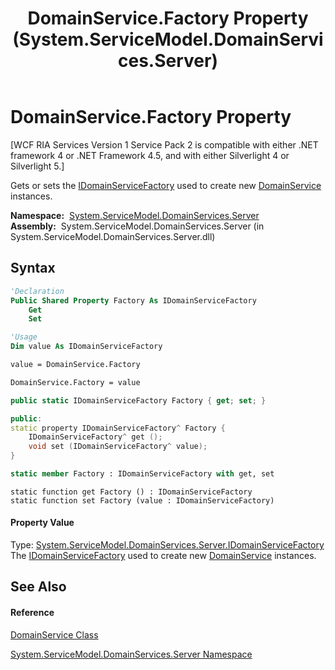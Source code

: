 ﻿---
title: DomainService.Factory Property  (System.ServiceModel.DomainServices.Server)
TOCTitle: Factory Property
ms:assetid: P:System.ServiceModel.DomainServices.Server.DomainService.Factory
ms:mtpsurl: https://msdn.microsoft.com/en-us/library/system.servicemodel.domainservices.server.domainservice.factory(v=VS.91)
ms:contentKeyID: 28755537
ms.date: 01/27/2012
mtps_version: v=VS.91
f1_keywords:
- System.ServiceModel.DomainServices.Server.DomainService.Factory
- System.ServiceModel.DomainServices.Server.DomainService.get_Factory
- System.ServiceModel.DomainServices.Server.DomainService.set_Factory
dev_langs:
- CSharp
- JScript
- VB
- FSharp
- c++
api_location:
- System.ServiceModel.DomainServices.Server.dll
api_name:
- System.ServiceModel.DomainServices.Server.DomainService.Factory
- System.ServiceModel.DomainServices.Server.DomainService.get_Factory
- System.ServiceModel.DomainServices.Server.DomainService.set_Factory
api_type:
- Managed
topic_type:
- apiref
- kbSyntax
product_family_name: VS
ROBOTS: INDEX,FOLLOW
---

# DomainService.Factory Property

\[WCF RIA Services Version 1 Service Pack 2 is compatible with either .NET framework 4 or .NET Framework 4.5, and with either Silverlight 4 or Silverlight 5.\]

Gets or sets the [IDomainServiceFactory](ff422737\(v=vs.91\).md) used to create new [DomainService](ff422911\(v=vs.91\).md) instances.

**Namespace:**  [System.ServiceModel.DomainServices.Server](ff423220\(v=vs.91\).md)  
**Assembly:**  System.ServiceModel.DomainServices.Server (in System.ServiceModel.DomainServices.Server.dll)

## Syntax

``` vb
'Declaration
Public Shared Property Factory As IDomainServiceFactory
    Get
    Set
```

``` vb
'Usage
Dim value As IDomainServiceFactory

value = DomainService.Factory

DomainService.Factory = value
```

``` csharp
public static IDomainServiceFactory Factory { get; set; }
```

``` c++
public:
static property IDomainServiceFactory^ Factory {
    IDomainServiceFactory^ get ();
    void set (IDomainServiceFactory^ value);
}
```

``` fsharp
static member Factory : IDomainServiceFactory with get, set
```

``` jscript
static function get Factory () : IDomainServiceFactory
static function set Factory (value : IDomainServiceFactory)
```

#### Property Value

Type: [System.ServiceModel.DomainServices.Server.IDomainServiceFactory](ff422737\(v=vs.91\).md)  
The [IDomainServiceFactory](ff422737\(v=vs.91\).md) used to create new [DomainService](ff422911\(v=vs.91\).md) instances.  

## See Also

#### Reference

[DomainService Class](ff422911\(v=vs.91\).md)

[System.ServiceModel.DomainServices.Server Namespace](ff423220\(v=vs.91\).md)

